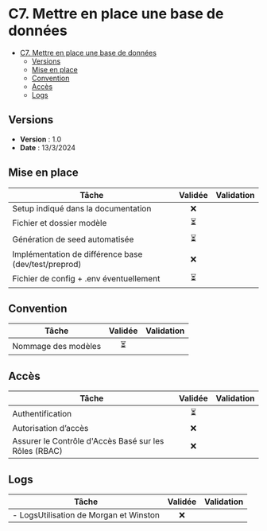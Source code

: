 # C7. Mettre en place une base de données

- [C7. Mettre en place une base de données](#c7-mettre-en-place-une-base-de-données)
  - [Versions](#versions)
  - [Mise en place](#mise-en-place)
  - [Convention](#convention)
  - [Accès](#accès)
  - [Logs](#logs)

## Versions

- **Version** : 1.0
- **Date** : 13/3/2024

## Mise en place

| Tâche                                                | Validée | Validation |
| ---------------------------------------------------- | :-----: | ---------- |
| Setup indiqué dans la documentation                  |   ❌    |            |
| Fichier et dossier modèle                            |   ⏳    |            |
| Génération de seed automatisée                       |   ⏳    |            |
| Implémentation de différence base (dev/test/preprod) |   ❌    |            |
| Fichier de config + .env éventuellement              |   ⏳    |            |

## Convention

| Tâche               | Validée | Validation |
| ------------------- | :-----: | ---------- |
| Nommage des modèles |   ⏳    |            |

## Accès

| Tâche                                                 | Validée | Validation |
| ----------------------------------------------------- | :-----: | ---------- |
| Authentification                                      |   ⏳    |            |
| Autorisation d’accès                                  |   ❌    |            |
| Assurer le Contrôle d'Accès Basé sur les Rôles (RBAC) |   ❌    |            |

## Logs

| Tâche                                  | Validée | Validation |
| -------------------------------------- | :-----: | ---------- |
| - LogsUtilisation de Morgan et Winston |   ❌    |            |
